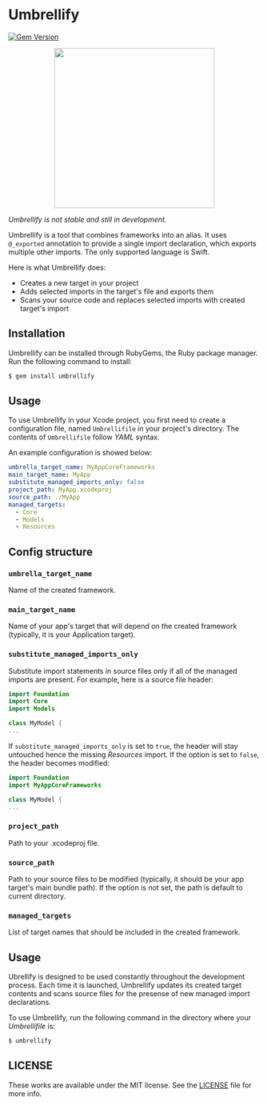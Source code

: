 # Umbrellify
[![Gem Version](https://badge.fury.io/rb/umbrellify.svg)](https://badge.fury.io/rb/umbrellify)

<p align="center">
  <img width="320" height="320" src="https://user-images.githubusercontent.com/15659755/77676503-7a444880-6f9f-11ea-9c05-d3464a282796.png">
</p>

*Umbrellify is not stable and still in development.*

Umbrellify is a tool that combines frameworks into an alias. It uses `@_exported` annotation to provide a single import declaration, which exports multiple other imports. The only supported language is Swift.

Here is what Umbrellify does:

- Creates a new target in your project
- Adds selected imports in the target's file and exports them
- Scans your source code and replaces selected imports with created target's import

## Installation

Umbrellify can be installed through RubyGems, the Ruby package manager. Run the following command to install:
```bash
$ gem install umbrellify
```

## Usage

To use Umbrellify in your Xcode project, you first need to create a configuration file, named `Umbrellifile` in your project's directory. The contents of `Umbrellifile` follow *YAML* syntax.

An example configuration is showed below:

```yaml
umbrella_target_name: MyAppCoreFrameworks
main_target_name: MyApp
substitute_managed_imports_only: false
project_path: MyApp.xcodeproj
source_path: ./MyApp
managed_targets:
  - Core
  - Models
  - Resources
```

## Config structure

### `umbrella_target_name` 
Name of the created framework.

### `main_target_name` 
Name of your app's target that will depend on the created framework (typically, it is your Application target).

### `substitute_managed_imports_only` 
Substitute import statements in source files only if all of the managed imports are present. 
For example, here is a source file header:

```swift
import Foundation
import Core
import Models

class MyModel {
...
```

If `substitute_managed_imports_only` is set to `true`, the header will stay untouched hence the missing *Resources* import.
If the option is set to `false`, the header becomes modified:

```swift
import Foundation
import MyAppCoreFrameworks

class MyModel {
...
```

### `project_path`
Path to your .xcodeproj file.

### `source_path`
Path to your source files to be modified (typically, it should be your app target's main bundle path). If the option is not set, the path is default to current directory.

### `managed_targets`
List of target names that should be included in the created framework.

## Usage

Ubrellify is designed to be used constantly throughout the development process. 
Each time it is launched, Umbrellify updates its created target contents and scans source files for the presense of new managed import declarations.

To use Umbrellify, run the following command in the directory where your *Umbrellifile* is:

```bash
$ umbrellify
```

## LICENSE

These works are available under the MIT license. See the [LICENSE](https://github.com/mrtokii/umbrellify/blob/master/LICENSE) file for more info.
